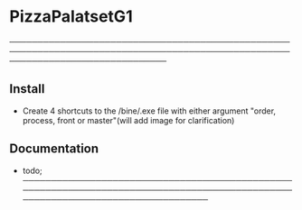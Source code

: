 # PizzaPalatsetG1

────────────────────────────────────────────────────────────────────────────────────────────────────────────────────────────────
## Install
  - Create 4 shortcuts to the /bine/.exe file with either argument "order, process, front or master"(will add image for clarification)
## Documentation
  - todo;
─────────────────────────────────────────────────────────────────────────────────────────────────────────────────────────────────
